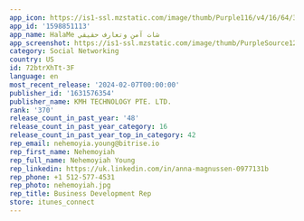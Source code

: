 ```yaml
---
app_icon: https://is1-ssl.mzstatic.com/image/thumb/Purple116/v4/16/64/36/16643608-0a10-19fc-0c20-4cc6d986f755/AppIcon-0-0-1x_U007emarketing-0-7-0-0-85-220.png/1024x1024bb.png
app_id: '1598851113'
app_name: HalaMe شات آمن وتعارف حقيقي
app_screenshot: https://is1-ssl.mzstatic.com/image/thumb/PurpleSource126/v4/c6/7a/49/c67a49c4-0c46-6042-0ab3-cd594f833ef5/e8fd715d-4791-4df0-a233-aefe357365bc__U7d2b_U8272IOS-1242x2208-01___U526f_U672c.jpg/1242x2208bb.png
category: Social Networking
country: US
id: 72btrXhTt-3F
language: en
most_recent_release: '2024-02-07T00:00:00'
publisher_id: '1631576354'
publisher_name: KMH TECHNOLOGY PTE. LTD.
rank: '370'
release_count_in_past_year: '48'
release_count_in_past_year_category: 16
release_count_in_past_year_top_in_category: 42
rep_email: nehemoyia.young@bitrise.io
rep_first_name: Nehemoyiah
rep_full_name: Nehemoyiah Young
rep_linkedin: https://uk.linkedin.com/in/anna-magnussen-0977131b
rep_phone: +1 512-577-4531
rep_photo: nehemoyiah.jpg
rep_title: Business Development Rep
store: itunes_connect
---
```

